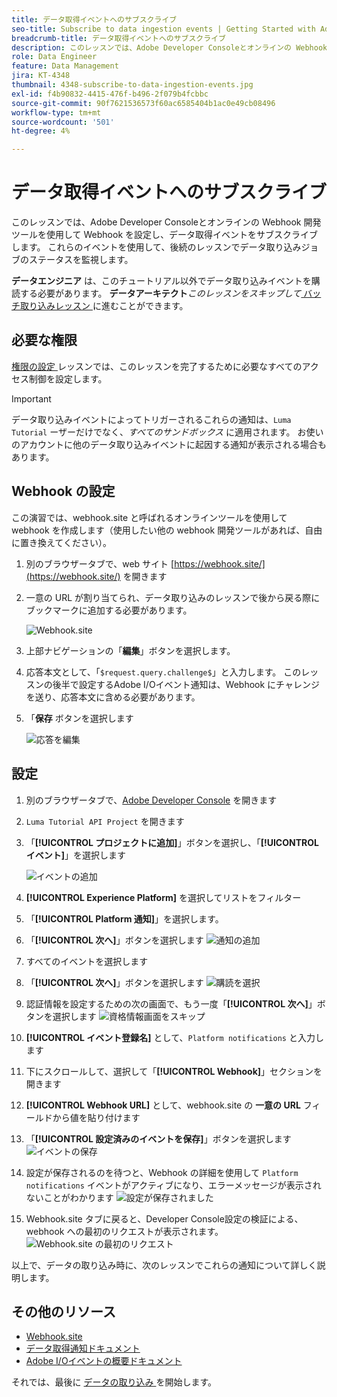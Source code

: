```yaml
---
title: データ取得イベントへのサブスクライブ
seo-title: Subscribe to data ingestion events | Getting Started with Adobe Experience Platform for Data Architects and Data Engineers
breadcrumb-title: データ取得イベントへのサブスクライブ
description: このレッスンでは、Adobe Developer Consoleとオンラインの Webhook 開発ツールを使用して Webhook を設定し、データ取得イベントをサブスクライブします。 これらのイベントを使用して、後続のレッスンでデータ取り込みジョブのステータスを監視します。
role: Data Engineer
feature: Data Management
jira: KT-4348
thumbnail: 4348-subscribe-to-data-ingestion-events.jpg
exl-id: f4b90832-4415-476f-b496-2f079b4fcbbc
source-git-commit: 90f7621536573f60ac6585404b1ac0e49cb08496
workflow-type: tm+mt
source-wordcount: '501'
ht-degree: 4%

---
```


# データ取得イベントへのサブスクライブ

<!--25min-->

このレッスンでは、Adobe Developer Consoleとオンラインの Webhook 開発ツールを使用して Webhook を設定し、データ取得イベントをサブスクライブします。 これらのイベントを使用して、後続のレッスンでデータ取り込みジョブのステータスを監視します。

**データエンジニア** は、このチュートリアル以外でデータ取り込みイベントを購読する必要があります。
**データアーキテクト**&#x200B;_このレッスンをスキップして_[ バッチ取り込みレッスン ](ingest-batch-data.md) に進むことができます。

## 必要な権限

[ 権限の設定 ](configure-permissions.md) レッスンでは、このレッスンを完了するために必要なすべてのアクセス制御を設定します。

<!--* Developer-role access to the `Luma Tutorial Platform` product profile (for API)
-->

>[!IMPORTANT]
>
> データ取り込みイベントによってトリガーされるこれらの通知は、`Luma Tutorial` ーザーだけでなく、_すべてのサンドボックス_ に適用されます。 お使いのアカウントに他のデータ取り込みイベントに起因する通知が表示される場合もあります。


## Webhook の設定

この演習では、webhook.site と呼ばれるオンラインツールを使用して webhook を作成します（使用したい他の webhook 開発ツールがあれば、自由に置き換えてください）。

1. 別のブラウザータブで、web サイト [https://webhook.site/](https://webhook.site/) を開きます
1. 一意の URL が割り当てられ、データ取り込みのレッスンで後から戻る際にブックマークに追加する必要があります。

   ![Webhook.site](assets/ioevents-webhook-home.png)
1. 上部ナビゲーションの「**編集**」ボタンを選択します。
1. 応答本文として、「`$request.query.challenge$`」と入力します。 このレッスンの後半で設定するAdobe I/Oイベント通知は、Webhook にチャレンジを送り、応答本文に含める必要があります。
1. 「**保存** ボタンを選択します

   ![ 応答を編集 ](assets/ioevents-webhook-editResponse.png)

## 設定

1. 別のブラウザータブで、[Adobe Developer Console](https://console.adobe.io/) を開きます
1. `Luma Tutorial API Project` を開きます
1. 「**[!UICONTROL プロジェクトに追加]**」ボタンを選択し、「**[!UICONTROL イベント]**」を選択します

   ![ イベントの追加 ](assets/ioevents-addEvents.png)
1. **[!UICONTROL Experience Platform]** を選択してリストをフィルター
1. 「**[!UICONTROL Platform 通知]**」を選択します。
1. 「**[!UICONTROL 次へ]**」ボタンを選択します
   ![ 通知の追加 ](assets/ioevents-addNotifications.png)
1. すべてのイベントを選択します
1. 「**[!UICONTROL 次へ]**」ボタンを選択します
   ![ 購読を選択 ](assets/ioevents-addSubscriptions.png)
1. 認証情報を設定するための次の画面で、もう一度「**[!UICONTROL 次へ]**」ボタンを選択します
   ![ 資格情報画面をスキップ ](assets/ioevents-clickNext.png)
1. **[!UICONTROL イベント登録名]** として、`Platform notifications` と入力します
1. 下にスクロールして、選択して「**[!UICONTROL Webhook]**」セクションを開きます
1. **[!UICONTROL Webhook URL]** として、webhook.site の **一意の URL** フィールドから値を貼り付けます
1. 「**[!UICONTROL 設定済みのイベントを保存]**」ボタンを選択します
   ![ イベントの保存 ](assets/ioevents-addWebhook.png)
1. 設定が保存されるのを待つと、Webhook の詳細を使用して `Platform notifications` イベントがアクティブになり、エラーメッセージが表示されないことがわかります
   ![ 設定が保存されました ](assets/ioevents-webhookConfigured.png)
1. Webhook.site タブに戻ると、Developer Console設定の検証による、webhook への最初のリクエストが表示されます。
   ![Webhook.site の最初のリクエスト ](assets/ioevents-webhook-firstRequest.png)

以上で、データの取り込み時に、次のレッスンでこれらの通知について詳しく説明します。

## その他のリソース

* [Webhook.site](https://webhook.site/)
* [ データ取得通知ドキュメント ](https://experienceleague.adobe.com/docs/experience-platform/ingestion/quality/subscribe-events.html?lang=ja)
* [Adobe I/Oイベントの概要ドキュメント ](https://www.adobe.io/apis/experienceplatform/events/docs.html)

それでは、最後に [ データの取り込み ](ingest-batch-data.md) を開始します。
